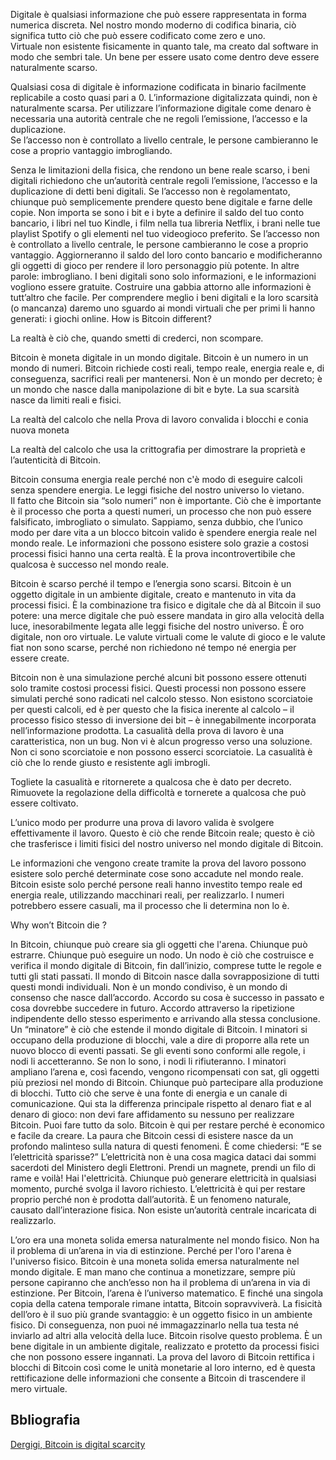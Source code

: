 Digitale è  qualsiasi informazione che può essere rappresentata in forma numerica discreta. Nel nostro mondo moderno di codifica binaria, ciò significa tutto ciò che può essere codificato come zero e uno.		
Virtuale   non esistente fisicamente in quanto tale, ma creato dal software in modo che sembri tale.
Un bene per essere usato come dentro deve essere naturalmente scarso.

Qualsiasi cosa di  digitale è  informazione codificata in binario facilmente replicabile a costo quasi pari a 0.
L’informazione digitalizzata quindi, non è naturalmente scarsa. Per utilizzare l’informazione digitale come denaro  è  necessaria una autorità centrale che ne regoli l’emissione, l’accesso e la duplicazione.  
Se l’accesso non è controllato a livello centrale, le persone cambieranno le cose a proprio vantaggio imbrogliando.

Senza le limitazioni della fisica,  che rendono un bene reale scarso, i beni digitali richiedono che un’autorità centrale regoli l’emissione, l’accesso e la duplicazione di detti beni digitali. 
Se l’accesso non è regolamentato, chiunque può semplicemente prendere questo bene digitale e farne delle copie. Non importa se sono i bit e i byte a definire il saldo del tuo conto bancario, i libri nel tuo Kindle, i film nella tua libreria Netflix, i brani nelle tue playlist Spotify o gli elementi nel tuo videogioco preferito. Se l’accesso non è controllato a livello centrale, le persone cambieranno le cose a proprio vantaggio. Aggiorneranno il saldo del loro conto bancario e modificheranno gli oggetti di gioco per rendere il loro personaggio più potente. In altre parole: imbrogliano. I beni digitali sono solo informazioni, e le informazioni vogliono essere gratuite. 
Costruire una gabbia attorno alle informazioni è tutt’altro che facile. Per comprendere meglio i beni digitali e la loro scarsità (o mancanza) daremo uno sguardo ai mondi virtuali che per primi li hanno generati: i giochi online.
How is Bitcoin different?

La realtà è ciò che, quando smetti di crederci, non scompare.



Bitcoin è moneta digitale in un mondo digitale. 
Bitcoin è un numero in un mondo di numeri.
Bitcoin richiede costi reali, tempo reale, energia reale e, di conseguenza, sacrifici reali per mantenersi. Non è un mondo per decreto; è un mondo che nasce dalla manipolazione di bit e byte. 
La sua scarsità nasce da limiti reali e fisici.

La realtà del calcolo che nella Prova di lavoro convalida i blocchi e conia nuova moneta

La realtà del calcolo che usa la crittografia per dimostrare la proprietà e l’autenticità  di Bitcoin.

Bitcoin consuma  energia reale perché non c'è modo di eseguire calcoli senza spendere energia. Le leggi fisiche del nostro universo lo vietano.  
Il fatto che Bitcoin sia “solo numeri” non è importante. Ciò che è importante è il processo che porta a questi numeri, un processo che non può essere falsificato, imbrogliato o simulato. Sappiamo, senza dubbio, che l’unico modo per dare vita a un blocco bitcoin valido è spendere energia reale nel mondo reale. Le informazioni che possono esistere solo grazie a costosi processi fisici hanno una certa realtà. È la prova incontrovertibile che qualcosa è successo nel mondo reale. 

Bitcoin è scarso perché il tempo e l’energia sono scarsi.
Bitcoin è un oggetto digitale in un ambiente digitale, creato e mantenuto in vita da processi fisici. È la combinazione tra fisico e digitale che dà al Bitcoin il suo potere: una merce digitale che può essere mandata in giro alla velocità della luce, inesorabilmente legata alle leggi fisiche del nostro universo. È oro digitale, non oro virtuale. Le valute virtuali come le valute di gioco e le valute fiat non sono scarse, perché non richiedono né tempo né energia per essere create. 

Bitcoin non è una simulazione perché alcuni bit possono essere ottenuti solo tramite costosi processi fisici. Questi processi non possono essere simulati perché sono radicati nel calcolo stesso. Non esistono scorciatoie per questi calcoli, ed è per questo che la fisica inerente al calcolo – il processo fisico stesso di inversione dei bit – è innegabilmente incorporata nell’informazione prodotta. La casualità della prova di lavoro è una caratteristica, non un bug. Non vi è alcun progresso verso una soluzione. Non ci sono scorciatoie e non possono esserci scorciatoie. La casualità è ciò che lo rende giusto e resistente agli imbrogli. 

Togliete la casualità e ritornerete a qualcosa che è dato per decreto.
Rimuovete la regolazione della difficoltà e tornerete a qualcosa che può essere coltivato. 

L’unico modo per produrre una prova di lavoro valida è svolgere effettivamente il lavoro. Questo è ciò che rende Bitcoin reale; questo è ciò che trasferisce i limiti fisici del nostro universo nel mondo digitale di Bitcoin.

Le informazioni che vengono create tramite la prova del lavoro possono esistere solo perché determinate cose sono accadute nel mondo reale.  
Bitcoin esiste solo perché persone reali hanno investito tempo reale ed energia reale, utilizzando macchinari reali, per realizzarlo. I numeri potrebbero essere casuali, ma il processo che li determina non lo è.


Why won’t Bitcoin die ?

In Bitcoin, chiunque può creare sia gli oggetti che l'arena. Chiunque può estrarre. Chiunque può eseguire un nodo. Un nodo è ciò che costruisce e verifica il mondo digitale di Bitcoin, fin dall’inizio, comprese tutte le regole e tutti gli stati passati. Il mondo di Bitcoin nasce dalla sovrapposizione di tutti questi mondi individuali. Non è un mondo condiviso, è un mondo di consenso che nasce dall’accordo. Accordo su cosa è successo in passato e cosa dovrebbe succedere in futuro. Accordo attraverso la ripetizione indipendente dello stesso esperimento e arrivando alla stessa conclusione. Un “minatore” è ciò che estende il mondo digitale di Bitcoin. I minatori si occupano della produzione di blocchi, vale a dire di proporre alla rete un nuovo blocco di eventi passati. Se gli eventi sono conformi alle regole, i nodi li accetteranno. Se non lo sono, i nodi li rifiuteranno. I minatori ampliano l’arena e, così facendo, vengono ricompensati con sat, gli oggetti più preziosi nel mondo di Bitcoin. Chiunque può partecipare alla produzione di blocchi. Tutto ciò che serve è una fonte di energia e un canale di comunicazione. Qui sta la differenza principale rispetto al denaro fiat e al denaro di gioco: non devi fare affidamento su nessuno per realizzare Bitcoin. Puoi fare tutto da solo. Bitcoin è qui per restare perché è economico e facile da creare. La paura che Bitcoin cessi di esistere nasce da un profondo malinteso sulla natura di questi fenomeni. È come chiedersi: “E se l’elettricità sparisse?” L’elettricità non è una cosa magica dataci dai sommi sacerdoti del Ministero degli Elettroni. Prendi un magnete, prendi un filo di rame e voilà! Hai l'elettricità. Chiunque può generare elettricità in qualsiasi momento, purché svolga il lavoro richiesto. L’elettricità è qui per restare proprio perché non è prodotta dall’autorità. È un fenomeno naturale, causato dall’interazione fisica. Non esiste un’autorità centrale incaricata di realizzarlo.



L’oro era una moneta solida emersa naturalmente nel mondo fisico. Non ha il problema di un’arena in via di estinzione. 
Perché per l'oro l'arena è l'universo fisico. Bitcoin è una moneta solida emersa naturalmente nel mondo digitale. 
E man mano che continua a monetizzare, sempre più persone capiranno che anch’esso non ha il problema di un’arena in via di estinzione. 
Per Bitcoin, l’arena è l’universo matematico. E finché una singola copia della catena temporale rimane intatta, Bitcoin sopravviverà. 
La fisicità dell’oro è il suo più grande svantaggio: è un oggetto fisico in un ambiente fisico. Di conseguenza, non puoi né immagazzinarlo nella tua testa né inviarlo ad altri alla velocità della luce. 
Bitcoin risolve questo problema. È un bene digitale in un ambiente digitale, realizzato e protetto da processi fisici che non possono essere ingannati. 
La prova del lavoro di Bitcoin rettifica i blocchi di Bitcoin così come le unità monetarie al loro interno, ed è questa rettificazione delle informazioni che consente a Bitcoin di trascendere il mero virtuale.

## Bbliografia
[Dergigi, Bitcoin is digital scarcity](https://dergigi.com/2022/10/02/bitcoin-is-digital-scarcity)
